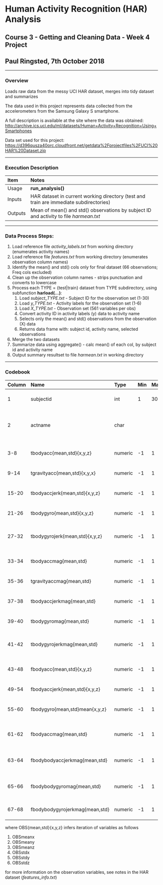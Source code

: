 # Human Activity Recognition (HAR) Analysis
## Course 3 - Getting and Cleaning Data - Week 4 Project
## Paul Ringsted, 7th October 2018
---
### Overview
Loads raw data from the messy UCI HAR dataset, merges into tidy dataset and summarizes

The data used in this project represents data collected from the accelerometers from the Samsung Galaxy S smartphone.

A full description is available at the site where the data was obtained:
http://archive.ics.uci.edu/ml/datasets/Human+Activity+Recognition+Using+Smartphones

Data set used for this project:
https://d396qusza40orc.cloudfront.net/getdata%2Fprojectfiles%2FUCI%20HAR%20Dataset.zip

---
### Execution Description
|Item|Notes|
|:---|:---|
|Usage|**run_analysis()**|
|Inputs|HAR dataset in current working directory (test and train are immediate subdirectories)|
|Outputs|Mean of mean() and std() observations by subject ID and activity to file *harmean.txt*|
---
### Data Process Steps:
1. Load reference file *activity_labels.txt* from working directory (enumerates activity names)
2. Load reference file *features.txt* from working directory (enumerates observation column names)
3. Identify the mean() and std() cols only for final dataset (66 observations; Freq cols excluded)
4. Clean up the observation column names - strips punctuation and converts to lowercase
5. Process each TYPE = {test|train} dataset from TYPE subdirectory, using subfunction **harload(...)**:
	1. Load *subject_TYPE.txt*  -  Subject ID for the observation set (1-30)
	2. Load *y_TYPE.txt*  -  Activity labels for the observation set (1-6)
	3. Load *X_TYPE.txt*  -  Observation set (561 variables per obs)
	4. Convert activity ID in activity labels (y) data to activity name
	5. Selects only the mean() and std() observations from the observation (X) data
	6. Returns data frame with: subject id, activity name, selected observations
6. Merge the two datasets
7. Summarize data using aggregate() - calc mean() of each col, by subject id and activity name
8. Output summary resultset to file *harmean.txt* in working directory
---
### Codebook
|Column|Name|Type|Min|Max|Values|Description|
|:---|:---|:---|:---|:---|:---|:---|
1|subjectid|int|1|30||Id of subject for observation|
2|actname|char|||WALKING, WALKING_UPSTAIRS, WALKING_DOWNSTAIRS, SITTING, STANDING, LAYING|Activity for observation|
||
3-8|tbodyacc{mean,std}{x,y,z}|numeric|-1|1||Body Acceleration in 3D|
9-14|tgravityacc{mean,std}{x,y,x}|numeric|-1|1||Gravity Acceleration in 3D|
15-20|tbodyaccjerk{mean,std}{x,y,z}|numeric|-1|1||Body Linear Acceleration in 3D|
21-26|tbodygyro{mean,std}{x,y,z}|numeric|-1|1||Body Gyroscope in 3D|
27-32|tbodygyrojerk{mean,std}{x,y,z}|numeric|-1|1||Body Angular Velocity in 3D|
||
33-34|tbodyaccmag{mean,std}|numeric|-1|1||Body Acceleration Magnitude|
35-36|tgravityaccmag{mean,std}|numeric|-1|1||Gravity Acceleration Magnitude|
37-38|tbodyaccjerkmag{mean,std}|numeric|-1|1||Body Linear Acceleration Magnitude|
39-40|tbodygyromag{mean,std}|numeric|-1|1||Body Gyroscope Magnitude|
41-42|tbodygyrojerkmag{mean,std}|numeric|-1|1||Body Angular Velocity Magnitude|
||
43-48|fbodyacc{mean,std}{x,y,z}|numeric|-1|1||Body Acceleration in 3D FFT|
49-54|fbodyaccjerk{mean,std}{x,y,z}|numeric|-1|1||Body Linear Acceleration in 3D FFT|
55-60|fbodygyro{mean,std}mean{x,y,z}|numeric|-1|1||Body Gyroscope in 3D FFT|
||
61-62|fbodyaccmag{mean,std}|numeric|-1|1||Body Acceleration Magnitude FFT|
63-64|fbodybodyaccjerkmag{mean,std}|numeric|-1|1||Body Linear Acceleration Magnitude FFT|
65-66|fbodybodygyromag{mean,std}|numeric|-1|1||Body Gyroscope Magnitude FFT|
67-68|fbodybodygyrojerkmag{mean,std}|numeric|-1|1||Body Angular Velocity FFT|

where OBS{mean,std}{x,y,z} infers iteration of variables as follows
1. OBSmeanx
2. OBSmeany
3. OBSmeanz
4. OBSstdx
5. OBSstdy
6. OBSstdz

for more information on the observation variables, see notes in the HAR dataset (*features_info.txt*)
